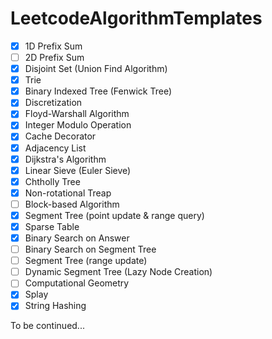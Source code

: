 # LeetcodeAlgorithmTemplates

- [x] 1D Prefix Sum
- [ ] 2D Prefix Sum
- [x] Disjoint Set (Union Find Algorithm)
- [x] Trie
- [x] Binary Indexed Tree (Fenwick Tree)
- [x] Discretization
- [x] Floyd-Warshall Algorithm
- [x] Integer Modulo Operation
- [x] Cache Decorator
- [x] Adjacency List
- [x] Dijkstra's Algorithm
- [x] Linear Sieve (Euler Sieve)
- [x] Chtholly Tree
- [x] Non-rotational Treap
- [ ] Block-based Algorithm
- [x] Segment Tree (point update & range query)
- [x] Sparse Table
- [x] Binary Search on Answer
- [ ] Binary Search on Segment Tree
- [ ] Segment Tree (range update)
- [ ] Dynamic Segment Tree (Lazy Node Creation)
- [ ] Computational Geometry
- [x] Splay
- [x] String Hashing

To be continued...
